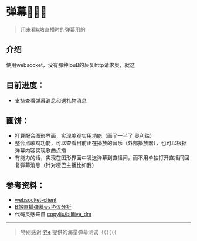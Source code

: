 # 弹幕🐓🐓🐓
> 用来看b站直播时的弹幕用的

## 介绍
使用websocket，没有那种louB的反复http请求奥，就这

## 目前进度：
- 支持查看弹幕消息和送礼物消息

## 画饼：
- 打算配合图形界面，实现美观实用功能（画了一半了 奥利给）
- 整合点歌鸡功能，可以查看目前正在播放的音乐（外部播放器），也可以根据弹幕内容实现歌曲点播
- 有能力的话，实现在图形界面中发送弹幕到直播间，而不用单独打开直播间回复弹幕消息（针对哑巴主播比如我）

## 参考资料：
- [websocket-client](https://github.com/websocket-client/websocket-client)
- [B站直播弹幕ws协议分析](https://daidr.me/archives/code-526.html)
- 代码灵感来自 [copyliu/bililive_dm](https://github.com/copyliu/bililive_dm)

---

> 特别感谢 [老e](https://live.bilibili.com/5050) 提供的海量弹幕测试（（（（（（
